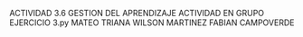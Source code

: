 ACTIVIDAD 3.6 GESTION DEL APRENDIZAJE ACTIVIDAD EN GRUPO EJERCICIO 3.py
MATEO TRIANA
WILSON MARTINEZ
FABIAN CAMPOVERDE